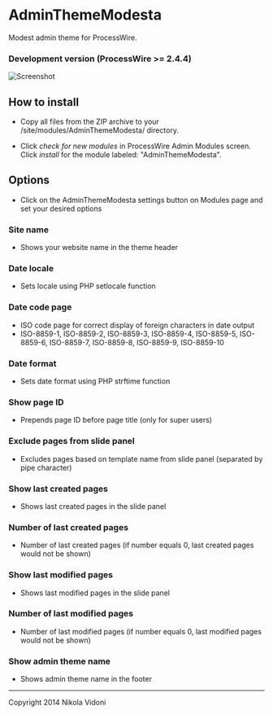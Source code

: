# AdminThemeModesta

Modest admin theme for ProcessWire.

### Development version (ProcessWire >= 2.4.4)

![Screenshot](https://raw.github.com/nvidoni/AdminThemeModesta/master/screenshot.jpg)

## How to install

- Copy all files from the ZIP archive to your /site/modules/AdminThemeModesta/ directory.

- Click *check for new modules* in ProcessWire Admin Modules screen. Click *install* for the module labeled: "AdminThemeModesta".

## Options

- Click on the AdminThemeModesta settings button on Modules page and set your desired options

### Site name

- Shows your website name in the theme header

### Date locale

- Sets locale using PHP setlocale function

### Date code page

- ISO code page for correct display of foreign characters in date output
- ISO-8859-1, ISO-8859-2, ISO-8859-3, ISO-8859-4, ISO-8859-5, ISO-8859-6, ISO-8859-7, ISO-8859-8, ISO-8859-9, ISO-8859-10

### Date format

- Sets date format using PHP strftime function

### Show page ID

- Prepends page ID before page title (only for super users)

### Exclude pages from slide panel

- Excludes pages based on template name from slide panel (separated by pipe character)

### Show last created pages

- Shows last created pages in the slide panel

### Number of last created pages

- Number of last created pages (if number equals 0, last created pages would not be shown)

### Show last modified pages

- Shows last modified pages in the slide panel

### Number of last modified pages

- Number of last modified pages (if number equals 0, last modified pages would not be shown)

### Show admin theme name

- Shows admin theme name in the footer

------
Copyright 2014 Nikola Vidoni